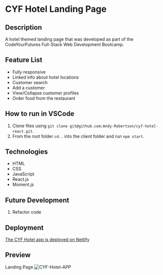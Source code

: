 # CYF Hotel Landing Page

## Description

A hotel themed landing page that was developed as part of the CodeYourFutures Full-Stack Web Development Bootcamp. 

## Feature List
- Fully responsive
- Linked info about hotel locations
- Customer search
- Add a customer
- View/Collapse customer profiles
- Order food from the restaurant

## How to run in VSCode

1. Clone files using `git clone git@github.com:Andy-Robertson/cyf-hotel-react.git`.
2. From the root folder `cd..` into the client folder and run `npm start`.

## Technologies

- HTML
- CSS
- JavaScript
- React.js
- Moment.js

## Future Development

1. Refactor code

## Deployment

[The CYF Hotel app is deployed on Netlify](https://cyf-andy-robertson-hotel-react.netlify.app/)

## Preview

Landing Page
![CYF-Hotel-APP](https://andy-robertson.dev/static/media/CYFHotel.8bf34cba.png)


